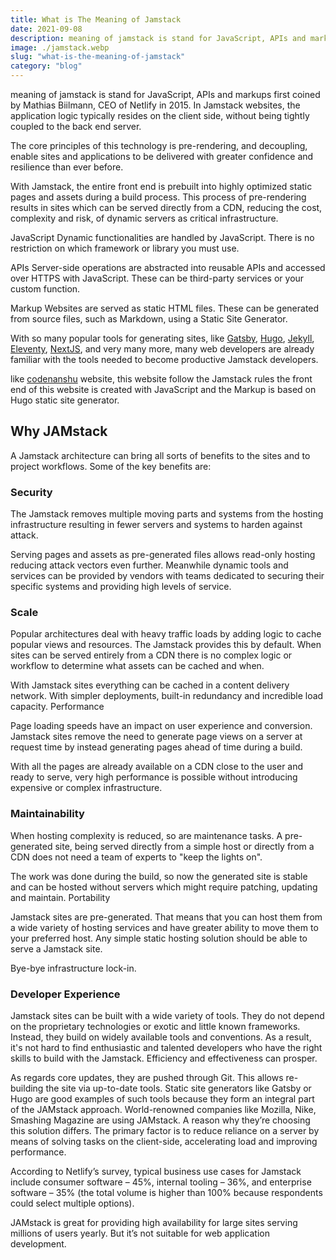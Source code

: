 ```yaml
---
title: What is The Meaning of Jamstack
date: 2021-09-08
description: meaning of jamstack is stand for JavaScript, APIs and markups. simple means that we can create website without hosting platforms`
image: ./jamstack.webp
slug: "what-is-the-meaning-of-jamstack"
category: "blog"
---
```


meaning of jamstack is stand for JavaScript, APIs and markups first coined by Mathias Biilmann, CEO of Netlify in 2015. In Jamstack websites, the application logic typically resides on the client side, without being tightly coupled to the back end server.

The core principles of this technology is pre-rendering, and decoupling, enable sites and applications to be delivered with greater confidence and resilience than ever before.

With Jamstack, the entire front end is prebuilt into highly optimized static pages and assets during a build process. This process of pre-rendering results in sites which can be served directly from a CDN, reducing the cost, complexity and risk, of dynamic servers as critical infrastructure.

JavaScript Dynamic functionalities are handled by JavaScript. There is no restriction on which framework or library you must use.

APIs Server-side operations are abstracted into reusable APIs and accessed over HTTPS with JavaScript. These can be third-party services or your custom function.

Markup Websites are served as static HTML files. These can be generated from source files, such as Markdown, using a Static Site Generator.

With so many popular tools for generating sites, like [Gatsby](https://www.gatsbyjs.com/), [Hugo](https://gohugo.io/), [Jekyll](https://jekyllrb.com/), [Eleventy](https://www.11ty.dev/), [NextJS](https://nextjs.org/), and very many more, many web developers are already familiar with the tools needed to become productive Jamstack developers.

like [codenanshu](https://codenanshu.in) website, this website follow the Jamstack rules the front end of this website is created with JavaScript and the Markup is based on Hugo static site generator.

## Why JAMstack

A Jamstack architecture can bring all sorts of benefits to the sites and to project workflows. Some of the key benefits are:

### Security

The Jamstack removes multiple moving parts and systems from the hosting infrastructure resulting in fewer servers and systems to harden against attack.

Serving pages and assets as pre-generated files allows read-only hosting reducing attack vectors even further. Meanwhile dynamic tools and services can be provided by vendors with teams dedicated to securing their specific systems and providing high levels of service.

### Scale

Popular architectures deal with heavy traffic loads by adding logic to cache popular views and resources. The Jamstack provides this by default. When sites can be served entirely from a CDN there is no complex logic or workflow to determine what assets can be cached and when.

With Jamstack sites everything can be cached in a content delivery network. With simpler deployments, built-in redundancy and incredible load capacity.
Performance

Page loading speeds have an impact on user experience and conversion. Jamstack sites remove the need to generate page views on a server at request time by instead generating pages ahead of time during a build.

With all the pages are already available on a CDN close to the user and ready to serve, very high performance is possible without introducing expensive or complex infrastructure.

### Maintainability

When hosting complexity is reduced, so are maintenance tasks. A pre-generated site, being served directly from a simple host or directly from a CDN does not need a team of experts to "keep the lights on".

The work was done during the build, so now the generated site is stable and can be hosted without servers which might require patching, updating and maintain.
Portability

Jamstack sites are pre-generated. That means that you can host them from a wide variety of hosting services and have greater ability to move them to your preferred host. Any simple static hosting solution should be able to serve a Jamstack site.

Bye-bye infrastructure lock-in.

### Developer Experience

Jamstack sites can be built with a wide variety of tools. They do not depend on the proprietary technologies or exotic and little known frameworks. Instead, they build on widely available tools and conventions. As a result, it's not hard to find enthusiastic and talented developers who have the right skills to build with the Jamstack. Efficiency and effectiveness can prosper.

As regards core updates, they are pushed through Git. This allows re-building the site via up-to-date tools. Static site generators like Gatsby or Hugo are good examples of such tools because they form an integral part of the JAMstack approach. World-renowned companies like Mozilla, Nike, Smashing Magazine are using JAMstack. A reason why they’re choosing this solution differs. The primary factor is to reduce reliance on a server by means of solving tasks on the client-side, accelerating load and improving performance.

According to Netlify’s survey, typical business use cases for Jamstack include consumer software – 45%, internal tooling – 36%, and enterprise software – 35% (the total volume is higher than 100% because respondents could select multiple options).

JAMstack is great for providing high availability for large sites serving millions of users yearly. But it’s not suitable for web application development.
